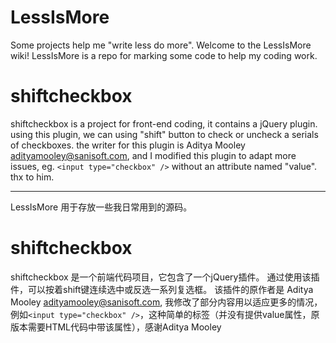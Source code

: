 # LessIsMore
Some projects help me "write less do more".
Welcome to the LessIsMore wiki!
LessIsMore is a repo for marking some code to help my coding work.
# shiftcheckbox
shiftcheckbox is a project for front-end coding, it contains a jQuery plugin.
using this plugin, we can using "shift" button to check or uncheck a serials of checkboxes.
the writer for this plugin is Aditya Mooley <adityamooley@sanisoft.com>, and I modified this plugin to adapt more issues, eg. `<input type="checkbox" />` without an attribute named "value". thx to him.

-----------------------------------------------------------------------------------------
LessIsMore 用于存放一些我日常用到的源码。
# shiftcheckbox
shiftcheckbox 是一个前端代码项目，它包含了一个jQuery插件。
通过使用该插件，可以按着shift键连续选中或反选一系列复选框。
该插件的原作者是 Aditya Mooley <adityamooley@sanisoft.com>, 我修改了部分内容用以适应更多的情况，例如`<input type="checkbox" />`，这种简单的标签（并没有提供value属性，原版本需要HTML代码中带该属性），感谢Aditya Mooley
